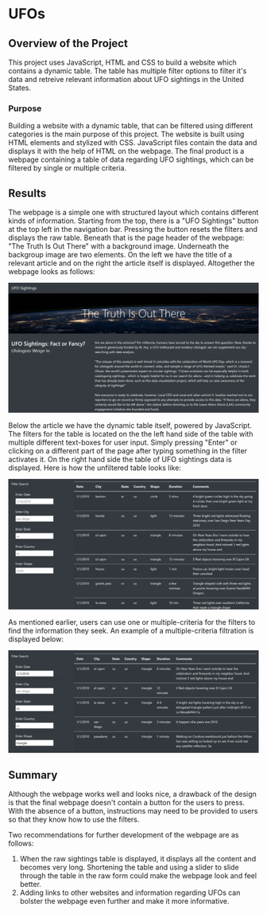 # UFOs

## Overview of the Project

This project uses JavaScript, HTML and CSS to build a website which contains a dynamic table. The table has multiple filter options to filter it's data and retreive relevant information about UFO sightings in the United States.

### Purpose

Building a website with a dynamic table, that can be filtered using different categories is the main purpose of this project. The website is built using HTML elements and stylized with CSS. JavaScript files contain the data and displays it with the help of HTML on the webpage. The final product is a webpage containing a table of data regarding UFO sightings, which can be filtered by single or multiple criteria.

## Results

The webpage is a simple one with structured layout which contains different kinds of information. Starting from the top, there is a "UFO Sightings" button at the top left in the navigation bar. Pressing the button resets the filters and displays the raw table. Beneath that is the page header of the webpage: "The Truth Is Out There" with a background image. Underneath the backgroup image are two elements. On the left we have the title of a relevant article and on the right the article itself is displayed. Altogether the webpage looks as follows:

![main_page](https://github.com/Zarif601/UFOs/blob/main/Resources/main_page.png)

Below the article we have the dynamic table itself, powered by JavaScript. The filters for the table is located on the the left hand side of the table with multiple different text-boxes for user input. Simply pressing "Enter" or clicking on a different part of the page after typing something in the filter activates it. On the right hand side the table of UFO sightings data is displayed. Here is how the unfiltered table looks like:

![raw_table](https://github.com/Zarif601/UFOs/blob/main/Resources/raw_table.png)

As mentioned earlier, users can use one or multiple-criteria for the filters to find the information they seek. An example of a multiple-criteria filtration is displayed below:

![filtered_table](https://github.com/Zarif601/UFOs/blob/main/Resources/filtered_table.png)

## Summary

Although the webpage works well and looks nice, a drawback of the design is that the final webpage doesn't contain a button for the users to press. With the absence of a button, instructions may need to be provided to users so that they know how to use the filters.

Two recommendations for further development of the webpage are as follows:

1. When the raw sightings table is displayed, it displays all the content and becomes very long. Shortening the table and using a slider to slide through the table in the raw form could make the webpage look and feel better.
2. Adding links to other websites and information regarding UFOs can bolster the webpage even further and make it more informative.
